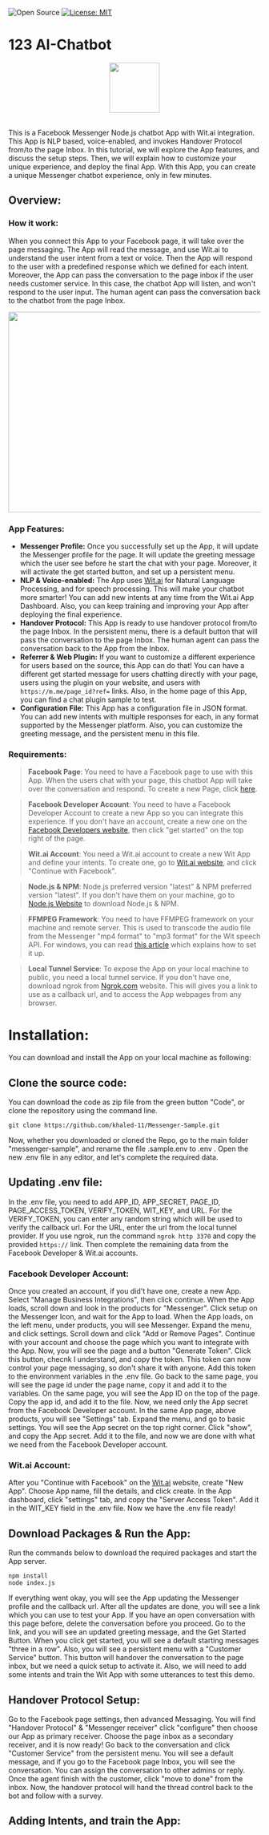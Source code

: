 ![Open Source](https://badges.frapsoft.com/os/v2/open-source.svg?v=103)
[![License: MIT](https://img.shields.io/badge/License-MIT-yellow.svg)](https://opensource.org/licenses/MIT)

# 123 AI-Chatbot

<div align ="center">
<img width="100" height="100" src="https://techolopia.com/wp-content/uploads/2020/10/profile.jpg">
<br>
</div>
<br>

This is a Facebook Messenger Node.js chatbot App with Wit.ai integration. This App is NLP based, voice-enabled, and invokes Handover Protocol from/to the page Inbox. In this tutorial, we will explore the App features, and discuss the setup steps. Then, we will explain how to customize your unique experience, and deploy the final App. With this App, you can create a unique Messenger chatbot experience, only in few minutes.


## Overview:

### How it work:

When you connect this App to your Facebook page, it will take over the page messaging. The App will read the message, and use Wit.ai to understand the user intent from a text or voice. Then the App will respond to the user with a predefined response which we defined for each intent. Moreover, the App can pass the conversation to the page inbox if the user needs customer service. In this case, the chatbot App will listen, and won't respond to the user input. The human agent can pass the conversation back to the chatbot from the page Inbox. 
<br>
<div align ="center">
  <img width="800" height="400" src="https://techolopia.com/wp-content/uploads/2020/10/graph.jpg">
</div>

### App Features:

- **Messenger Profile:** Once you successfully set up the App, it will update the Messenger profile for the page. It will update the greeting message which the user see before he start the chat with your page. Moreover, it will activate the get started button, and set up a persistent menu.
- **NLP & Voice-enabled:** The App uses [Wit.ai](https://wit.ai/) for Natural Language Processing, and for speech processing. This will make your chatbot more smarter! You can add new intents at any time from the Wit.ai App Dashboard. Also, you can keep training and improving your App after deploying the final experience.
- **Handover Protocol:** This App is ready to use handover protocol from/to the page Inbox. In the persistent menu, there is a default button that will pass the conversation to the page Inbox. The human agent can pass the conversation back to the App from the Inbox.
- **Referrer & Web Plugin:** If you want to customize a different experience for users based on the source, this App can do that! You can have a different get started message for users chatting directly with your page, users using the plugin on your website, and users with ```https://m.me/page_id?ref=``` links. Also, in the home page of this App, you can find a chat plugin sample to test.
- **Configuration File:** This App has a configuration file in JSON format. You can add new intents with multiple responses for each, in any format supported by the Messenger platform. Also, you can customize the greeting message, and the persistent menu in this file.

### Requirements:

> **Facebook Page**: You need to have a Facebook page to use with this App. When the users chat with your page, this chatbot App will take over the conversation and respond. To create a new Page, click [here](https://www.facebook.com/pages/create).

> **Facebook Developer Account**: You need to have a Facebook Developer Account to create a new App so you can integrate this experience. If you don't have an account, create a new one on the [Facebook Developers website](https://developers.facebook.com/), then click "get started" on the top right of the page.

> **Wit.ai Account**: You need a Wit.ai account to create a new Wit App and define your intents. To create one, go to [Wit.ai website](https://wit.ai/), and click "Continue with Facebook".


> **Node.js & NPM**: Node.js preferred version "latest" & NPM preferred version "latest". If you don't have them on your machine, go to [Node.js Website](https://nodejs.org/en/) to download Node.js & NPM. 

> **FFMPEG Framework**: You need to have FFMPEG framework on your machine and remote server. This is used to transcode the audio file from the Messenger "mp4 format" to "mp3 format" for the Wit speech API. For windows, you can read [this article](http://blog.gregzaal.com/how-to-install-ffmpeg-on-windows/) which explains how to set it up.

> **Local Tunnel Service**: To expose the App on your local machine to public, you need a local tunnel service. If you don't have one, download ngrok from [Ngrok.com](http://ngrok.com) website. This will gives you a link to use as a callback url, and to access the App webpages from any browser.

# Installation:

You can download and install the App on your local machine as following:

## Clone the source code:

You can download the code as zip file from the green button "Code", or clone the repository using the command line.

```
git clone https://github.com/khaled-11/Messenger-Sample.git
```

Now, whether you downloaded or cloned the Repo, go to the main folder "messenger-sample", and rename the file .sample.env to .env . Open the new .env file in any editor, and let's complete the required data.

## Updating .env file:

In the .env file, you need to add APP_ID, APP_SECRET, PAGE_ID, PAGE_ACCESS_TOKEN, VERIFY_TOKEN, WIT_KEY, and URL. For the VERIFY_TOKEN, you can enter any random string which will be used to verify the callback url. For the URL, enter the url from the local tunnel provider. If you use ngrok, run the command ```ngrok http 3370``` and copy the provided ```https://``` link. Then complete the remaining data from the Facebook Developer & Wit.ai accounts.

### Facebook Developer Account:

Once you created an account, if you did't have one, create a new App. Select "Manage Business Integrations", then click continue. When the App loads, scroll down and look in the products for "Messenger". Click setup on the Messenger Icon, and wait for the App to load. When the App loads, on the left menu, under products, you will see Messenger. Expand the menu, and click settings. Scroll down and click "Add or Remove Pages". Continue with your account and choose the page which you want to integrate with the App. Now, you will see the page and a button "Generate Token". Click this button, checnk I understand, and copy the token. This token can now control your page messaging, so don't share it with anyone. Add this token to the environment variables in the .env file. Go back to the same page, you will see the page id under the page name, copy it and add it to the variables. On the same page, you will see the App ID on the top of the page. Copy the app id, and add it to the file. Now, we need only the App secret from the Facebook Developer account. In the same App page, above products, you will see "Settings" tab. Expand the menu, and go to basic settings. You will see the App secret on the top right corner. Click "show", and copy the App secret. Add it to the file, and now we are done with what we need from the Facebook Developer account.

### Wit.ai Account:

After you "Continue with Facebook" on the [Wit.ai](http://wit.ai) website, create "New App". Choose App name, fill the details, and click create. In the App dashboard, click "settings" tab, and copy the "Server Access Token". Add it in the WIT_KEY field in the .env file. Now we have the .env file ready!

## Download Packages & Run the App:

Run the commands below to download the required packages and start the App server.

```
npm install
node index.js
```

If everything went okay, you will see the App updating the Messenger profile and the callback url. After all the updates are done, you will see a link which you can use to test your App. If you have an open conversation with this page before, delete the conversation before you proceed. Go to the link, and you will see an updated greeting message, and the Get Started Button. When you click get started, you will see a default starting messages "three in a row". Also, you will see a persistent menu with a "Customer Service" button. This button will handover the conversation to the page inbox, but we need a quick setup to activate it. Also, we will need to add some intents and train the Wit App with some utterances to test this demo.

## Handover Protocol Setup:

Go to the Facebook page settings, then advanced Messaging. You will find "Handover Protocol" & "Messenger receiver" click "configure" then choose our App as primary receiver. Choose the page inbox as a secondary receiver, and it is now ready! Go back to the conversation and click "Customer Service" from the persistent menu. You will see a default message, and if you go to the Facebook page Inbox, you will see the conversation. You can assign the conversation to other admins or reply. Once the agent finish with the customer, click "move to done" from the inbox. Now, the handover protocol will hand the thread control back to the bot and follow with a survey.

## Adding Intents, and train the App:

